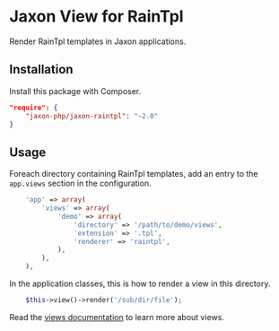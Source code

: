 Jaxon View for RainTpl
======================

Render RainTpl templates in Jaxon applications.

Installation
------------

Install this package with Composer.

```json
"require": {
    "jaxon-php/jaxon-raintpl": "~2.0"
}
```

Usage
-----

Foreach directory containing RainTpl templates, add an entry to the `app.views` section in the configuration.

```php
    'app' => array(
        'views' => array(
            'demo' => array(
                'directory' => '/path/to/demo/views',
                'extension' => '.tpl',
                'renderer' => 'raintpl',
            ),
        ),
    ),
```

In the application classes, this is how to render a view in this directory.

```php
    $this->view()->render('/sub/dir/file');
```

Read the [views documentation](https://www.jaxon-php.org/docs/armada/views.html) to learn more about views.
